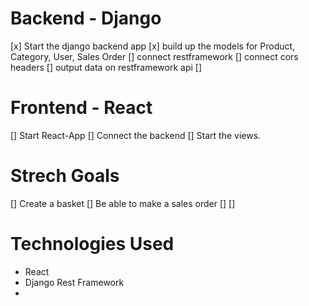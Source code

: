 # Backend - Django
[x] Start the django backend app
[x] build up the models for Product, Category, User, Sales Order
[] connect restframework 
[] connect cors headers
[] output data on restframework api
[] 

# Frontend - React
[] Start React-App
[] Connect the backend
[] Start the views. 

# Strech Goals
[] Create a basket
[] Be able to make a sales order
[] 
[] 

# Technologies Used 
- React
- Django Rest Framework
- 
